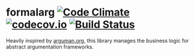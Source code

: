 # formalarg [![Code Climate](https://codeclimate.com/github/Amande-WP5/formalarg/badges/gpa.svg)](https://codeclimate.com/github/Amande-WP5/formalarg) [![codecov.io](https://codecov.io/github/Amande-WP5/formalarg/coverage.svg?branch=master)](https://codecov.io/github/Amande-WP5/formalarg?branch=master) [![Build Status](https://travis-ci.org/Amande-WP5/formalarg.svg?branch=master)](https://travis-ci.org/Amande-WP5/formalarg)

Heavily inspired by [arguman.org](https://github.com/arguman/arguman.org), this library manages the business logic for abstract argumentation frameworks.
